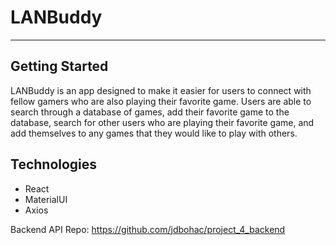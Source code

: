 # LANBuddy
______
## Getting Started

LANBuddy is an app designed to make it easier for users to connect with fellow gamers who are also playing their favorite game. Users are able to search through a database of games, add their favorite game to the database, search for other users who are playing their favorite game, and add themselves to any games that they would like to play with others. 

## Technologies

- React
- MaterialUI
- Axios

Backend API Repo: https://github.com/jdbohac/project_4_backend
